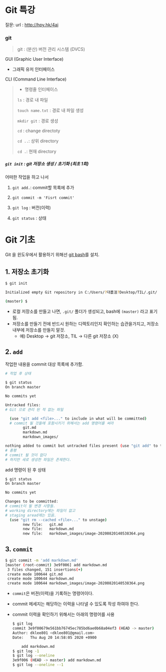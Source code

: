 # Git 특강

질문: url : http://hpy.hk/4ai

### git

> git : (분산) 버전 관리 시스템 (DVCS)



 GUI (Graphic User Interface)

- 그래픽 유저 인터페이스

CLI (Command Line Interface)

> - 명령줄 인터페이스
>
> `ls` : 경로 내 파일
>
> `touch name.txt` : 경로 내 파일 생성
>
> `mkdir git` : 경로 생성
>
> `cd` : change directoty
>
> `cd ..`: 상위 directory
>
> `cd .`: 현재 directory



##### `git init` : git 저장소 생성 / 초기화 (최초 1회)

어떠한 작업을 하고 나서

1) `git add.`: commit할 목록에 추가

2) `git commit -m 'Fisrt commit'`

3) `git log` : 버전(이력)

4) `git status` : 상태



# Git 기초



Git 을 윈도우에서 활용하기 위해선 [git bash](https://gitforwindows.org/)를 설치.



## 1. 저장소 초기화

``` bash
$ git init

Initialized empty Git repository in C:/Users/?대룞洹?Desktop/TIL/.git/

(master) $
```

- 로컬 저장소를 만들고 나면, `.git/` 폴더가 생성되고, bash에 `(master)` 라고 표기됨.
- 저장소를 만들기 전에 반드시 원하는 디렉토리인지 확인하는 습관을가지고, 저장소 내부에 저장소를 만들지 말것.
  - 예) Desktop -> git 저장소, TIL -> 다른 git 저장소 (X)



## 2. `add`

작업한 내용을 commit 대상 목록에 추가함.

```bash
# 작업 후 상태

$ git status
On branch master

No commits yet

Untracked files:
# Git 으로 관리 된 적 없는 파일

  (use "git add <file>..." to include in what will be committed)
  # commit 될 것들에 포함시키기 위해서는 add 명령어를 써라
        git.md
        markdown.md
        markdown_images/

nothing added to commit but untracked files present (use "git add" to track)
# 총평
# commit 될 것이 없다
# 하지만 새로 생성한 파일은 존재한다.
```

add 명령이 된 후 상태

```bash
$ git status
On branch master

No commits yet

Changes to be committed:
# commit이 될 변경 사항들.
# working directory에는 파일이 없고
# staging aread에는 있음.
  (use "git rm --cached <file>..." to unstage)
        new file:   git.md
        new file:   markdown.md
        new file:   markdown_images/image-20200820140538364.png
```



## 3. `commit`

```bash
$ git commit -m 'add markdown.md'
[master (root-commit) 3e9f006] add markdown.md
 3 files changed, 151 insertions(+)
 create mode 100644 git.md
 create mode 100644 markdown.md
 create mode 100644 markdown_images/image-20200820140538364.png
```

- `commit`은 버젼(이력)을 기록하는 명령어이다.

- commit 메세지는 해당하는 이력을 나타낼 수 있도록 작성 하여야 한다.

- commit 이력을 확인하기 위해서는 아래의 명령어를 사용

  ```bash
  $ git log
  commit 3e9f00679e561bb76745ec785bd6ae0b68a04ef3 (HEAD -> master)
  Author: dklee801 <dklee801@gmail.com>
  Date:   Thu Aug 20 14:58:05 2020 +0900
  
      add markdown.md
  $ git log -1
  $ git log --oneline
  3e9f006 (HEAD -> master) add markdown.md
  $ git log --oneline --1
  ```

  